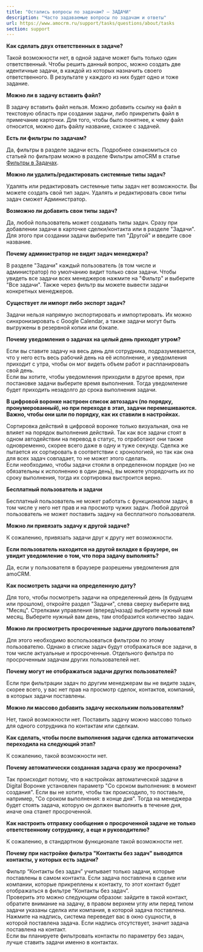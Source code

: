 ```yaml
---
title: "Остались вопросы по задачам? — ЗАДАЧИ"
description: "Часто задаваемые вопросы по задачам и ответы"
url: https://www.amocrm.ru/support/tasks/questions/about/tasks
section: support
---
```


**Как сделать двух ответственных в задаче?**

Такой возможности нет, в одной задаче может быть только один ответственный. Чтобы решить данный вопрос, можно создать две идентичные задачи, в каждой из которых назначить своего ответственного. В результате у каждого из них будет одно и тоже задание.

**Можно ли в задачу вставить файл?**

В задачу вставить файл нельзя. Можно добавить ссылку на файл в текстовую область при создании задачи, либо прикрепить файл в примечание карточки. Для того, чтобы было понятнее, к чему файл относится, можно дать файлу название, схожее с задачей.

**Есть ли фильтры по задачам?**

Да, фильтры в разделе задачи есть. Подробнее ознакомиться со статьей по фильтрам можно в разделе Фильтры amoCRM в статье [Фильтры в Задачах](/support/tasks/filters_in_tasks).

**Можно ли удалить/редактировать системные типы задач?**

Удалять или редактировать системные типы задач нет возможности. Вы можете создать свой тип задач. Удалять и редактировать свои типы задач сможет Администратор.

**Возможно ли добавить свои типы задач?**

Да, любой пользователь может создавать типы задач. Сразу при добавлении задачи в карточке сделки/контакта или в разделе "Задачи". Для этого при создании задачи выберите тип "Другой" и введите свое название.

**Почему администратор не видит задач менеджера?**

В разделе "Задачи" каждый пользователь (в том числе и администратор) по умолчанию видит только свои задачи. Чтобы увидеть все задачи всех менеджеров нажмите на "Фильтр" и выберите "Все задачи". Также через фильтр вы можете вывести задачи конкретных менеджеров.

**Существует ли импорт либо экспорт задач?**

Задачи нельзя напрямую экспортировать и импортировать. Их можно синхронизировать с Google Calendar, а также задачи могут быть выгружены в резервной копии или бэкапе.

**Почему уведомления о задачах на целый день приходят утром?**

Если вы ставите задачу на весь день для сотрудника, подразумевается, что у него есть весь рабочий день на её исполнение, и уведомления приходит с утра, чтобы он мог видеть объем работ и распланировать свой день.  
Если вы хотите, чтобы уведомления приходили в другое время, при постановке задачи выберите время выполнения. Тогда уведомление будет приходить незадолго до срока выполнения задачи.

**В цифровой воронке настроен список автозадач (по порядку, пронумерованный), но при переходе в этап, задачи перемешиваются. Важно, чтобы они шли по порядку, как их ставили в настройках.**

Сортировка действий в цифровой воронке только визуальная, она не влияет на порядок выполнения действий. Так как все задачи стоят в одном автодействии на перевод в статус, то отработают они также одновременно, скорее всего даже в одну и туже секунду. Сделка же пытается их сортировать в соответствии с хронологией, но так как она для всех задач совпадает, то не может этого сделать.  
Если необходимо, чтобы задачи стояли в определенном порядке (но не обязательны к исполнению в один день), вы можете упорядочить их по сроку выполнения, тогда их сортировка выстроится верно.

**Бесплатный пользователь и задачи**

Бесплатный пользователь не может работать с функционалом задач, в том числе у него нет прав и на просмотр чужих задач. Любой другой пользователь не может поставить задачу на бесплатного пользователя.

**Можно ли привязать задачу к другой задаче?**

К сожалению, привязать задачи друг к другу нет возможности.

**Если пользователь находится на другой вкладке в браузере, он увидит уведомление о том, что пора задачу выполнять?**

Да, если у пользователя в браузере разрешены уведомления для amoCRM.

**Как посмотреть задачи на определенную дату?**

Для того, чтобы посмотреть задачи на определенный день (в будущем или прошлом), откройте раздел "Задачи", слева сверху выберите вид "Месяц". Стрелками управления  (вперед/назад) выберите нужный вам месяц. Выберите нужный вам день, там отобразится количество задач.

**Можно ли просмотреть просроченные задачи другого пользователя?**

Для этого необходимо воспользоваться фильтром по этому пользователю. Однако в списке задач будут отображаться все задачи, в том числе актуальные и просроченные. Отдельного фильтра по просроченным задачам других пользователей нет.

**Почему могут не отображаться задачи других пользователей?**

Если при фильтрации задач по другим менеджерам вы не видите задач, скорее всего, у вас нет прав на просмотр сделок, контактов, компаний, в которых задачи поставлены.

**Можно ли массово добавить задачу нескольким пользователям?**

Нет, такой возможности нет. Поставить задачу можно массово только для одного сотрудника по контактам или сделкам.

**Как сделать, чтобы после выполнения задачи сделка автоматически переходила на следующий этап?**

К сожалению, такой возможности нет.

**Почему автоматически созданная задача сразу же просрочена?**

Так происходит потому, что в настройках автоматической задачи в Digital Воронке установлен параметр "Со сроком выполнения: в момент создания". Если вы не хотите, чтобы так происходило, то поставьте, например, "Со сроком выполнения: в конце дня". Тогда на менеджера будет стоять задача, которую он должен выполнить в течение дня, иначе она станет просроченной.

**Как настроить отправку сообщения о просроченной задаче не только ответственному сотруднику, а еще и руководителю?**

К сожалению, в стандартном функционале такой возможности нет.

**Почему при настройке фильтра "Контакты без задач" выводятся контакты, у которых есть задачи?**

Фильтр “Контакты без задач” учитывает только задачи, которые поставлены в самом контакта. Если задача поставлена в сделке или компании, которые прикреплены к контакту, то этот контакт будет отображаться в фильтре “Контакты без задач”.  
Проверить это можно следующим образом: зайдите в такой контакт, обратите внимание на задачу, в правом верхнем углу или перед типом задачи указаны сделка или компания, в которой задача поставлена. Нажмите на надпись, система переведет вас в окно сущности, в которой поставлена задача. Если надпись отсутствует, значит задача поставлена на контакт.  
Если вы планируете фильтровать контакты по параметру без задач, лучше ставить задачи именно в контактах.